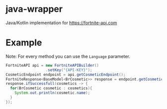 # java-wrapper
Java/Kotlin implementation for https://fortnite-api.com


# Example
Note: For every method you can use the `Language` parameter.
```java
FortniteAPI api = new FortniteAPIBuilder()
                  .setKey("{API-KEY}");
CosmeticEndpoint endpoint = api.getCosmeticEndpoint();
FortniteResponse<BaseModel<BrCosmetic>> response = endpoint.getCosmetics();
response.ifSuccessfull(cosmetics -> {
  for(BrCosmetic cosmetic : cosmetics){
    System.out.println(cosmetic.name);
  }
});
```
